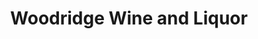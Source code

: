 ---
title: "Woodridge Wine and Liquor"
url: /wood-ridge/woodridge-wine-and-liquor/
shop: Spirituosen
---